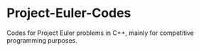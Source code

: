 # Project-Euler-Codes
Codes for Project Euler problems in C++, mainly for competitive programming purposes.
